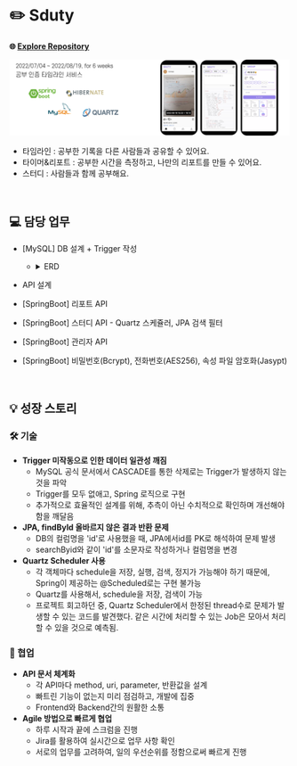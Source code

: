 # ✏️ Sduty
**🌐 [Explore Repository](https://github.com/pmi4202/Sduty)**<br>

<img src="https://github.com/pmi4202/pmi4202/blob/main/sduty_info.png?raw=true"/>


- 타임라인 : 공부한 기록을 다른 사람들과 공유할 수 있어요.
- 타이머&리포트 : 공부한 시간을 측정하고, 나만의 리포트를 만들 수 있어요.
- 스터디 : 사람들과 함께 공부해요.

<br>


## 💻 담당 업무
- [MySQL] DB 설계 + Trigger 작성
   - <details>
         <summary>ERD</summary>
         <img src="https://github.com/pmi4202/pmi4202/blob/main/sduty_db.png?raw=true"/>
   </details>
        
- API 설계
- [SpringBoot] 리포트 API
- [SpringBoot] 스터디 API - Quartz 스케쥴러, JPA 검색 필터
- [SpringBoot] 관리자 API
- [SpringBoot] 비밀번호(Bcrypt), 전화번호(AES256), 속성 파일 암호화(Jasypt)
<br>

## 💡 성장 스토리

### 🛠️ 기술
- **Trigger 미작동으로 인한 데이터 일관성 깨짐**
  - MySQL 공식 문서에서 CASCADE를 통한 삭제로는 Trigger가 발생하지 않는 것을 파악
  - Trigger를 모두 없애고, Spring 로직으로 구현
  - 추가적으로 효율적인 설계를 위해, 추측이 아닌 수치적으로 확인하며 개선해야 함을 깨달음
- **JPA, findById 올바르지 않은 결과 반환 문제**
   - DB의 컬럼명을 'id'로 사용했을 때, JPA에서id를 PK로 해석하여 문제 발생
   - searchByid와 같이 'id'를 소문자로 작성하거나 컬럼명을 변경
- **Quartz Scheduler 사용**
  - 각 객체마다 schedule을 저장, 실행, 검색, 정지가 가능해야 하기 때문에, Spring이 제공하는 @Scheduled로는 구현 불가능
  - Quartz를 사용해서, schedule을 저장, 검색이 가능
  - 프로젝트 회고하던 중, Quartz Scheduler에서 한정된 thread수로 문제가 발생할 수 있는 코드를 발견했다. 같은 시간에 처리할 수 있는 Job은 모아서 처리할 수 있을 것으로 예측됨.
  
### 👏 협업
- **API 문서 체계화**
   - 각 API마다 method, uri, parameter, 반환값을 설계
   - 빠트린 기능이 없는지 미리 점검하고, 개발에 집중
   - Frontend와 Backend간의 원활한 소통
- **Agile 방법으로 빠르게 협업**
   - 하루 시작과 끝에 스크럼을 진행
   - Jira를 활용하여 실시간으로 업무 사항 확인
   - 서로의 업무를 고려하여, 일의 우선순위를 정함으로써 빠르게 진행

